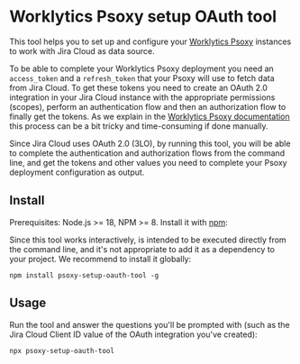 # Worklytics Psoxy setup OAuth tool

This tool helps you to set up and configure your [Worklytics Psoxy](https://github.com/Worklytics/psoxy) instances to 
work with Jira Cloud as data source.

To be able to complete your Worklytics Psoxy deployment you need an `access_token` and a `refresh_token` that 
your Psoxy will use to fetch data from Jira Cloud. To get these tokens you need to create an OAuth 2.0 
integration in your Jira Cloud instance with the appropriate permissions (scopes), perform an authentication flow
and then an authorization flow to finally get the tokens. As we explain in the 
[Worklytics Psoxy documentation](https://github.com/Worklytics/psoxy/blob/main/docs/sources/atlassian/jira-cloud.md)
this process can be a bit tricky and time-consuming if done manually.

Since Jira Cloud uses OAuth 2.0 (3LO), by running this tool, you will be able to complete the authentication and
authorization flows from the command line, and get the tokens and other values you need to complete
your Psoxy deployment configuration as output.

## Install

Prerequisites: Node.js >= 18, NPM >= 8. 
Install it with [npm](https://www.npmjs.com/):

Since this tool works interactively, is intended to be executed directly from the command line, and it's not
appropriate to add it as a dependency to your project. We recommend to install it globally:

```shell
npm install psoxy-setup-oauth-tool -g
```

## Usage

Run the tool and answer the questions you'll be prompted with (such as the Jira Cloud Client ID value of the 
OAuth integration you've created):

```shell
npx psoxy-setup-oauth-tool
```

